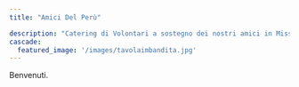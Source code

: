 ```yaml
---
title: "Amici Del Perù"

description: "Catering di Volontari a sostegno dei nostri amici in Missione."
cascade:
  featured_image: '/images/tavolaimbandita.jpg'
---
```

Benvenuti.
